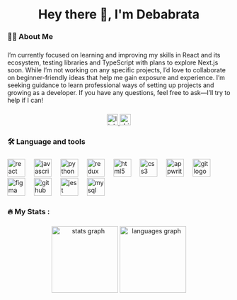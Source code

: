 <h1 align="center">Hey there 👋, I'm Debabrata</h1>

###

<h3 align="left">👩‍💻  About Me</h3>

###

<p align="left">I’m currently focused on learning and improving my skills in React and its ecosystem, testing libraries and TypeScript with plans to explore Next.js soon. While I’m not working on any specific projects, I’d love to collaborate on beginner-friendly ideas that help me gain exposure and experience. I’m seeking guidance to learn professional ways of setting up projects and growing as a developer. If you have any questions, feel free to ask—I’ll try to help if I can!
</p>

###

<div align="center">
  <a href="https://www.linkedin.com/in/debabrata-banik-9870461b6/" target="_blank">
    <img src="https://img.shields.io/static/v1?message=LinkedIn&logo=linkedin&label=&color=0077B5&logoColor=white&labelColor=&style=for-the-badge" height="25" alt="linkedin logo"  />
  </a>
  <a href="https://dribbble.com/Debabrata_Banik" target="_blank">
    <img src="https://img.shields.io/static/v1?message=Dribbble&logo=dribbble&label=&color=EA4C89&logoColor=white&labelColor=&style=for-the-badge" height="25" alt="dribbble logo"  />
  </a>
</div>

###

<h3 align="left">🛠 Language and tools</h3>

###

<div align="left">
  <img src="https://cdn.jsdelivr.net/gh/devicons/devicon/icons/react/react-original.svg" height="40" alt="react logo" title='React'  />
  <img width="12" />
  <img src="https://cdn.jsdelivr.net/gh/devicons/devicon/icons/javascript/javascript-original.svg" height="40" alt="javascript logo" title='Javascript'  />
  <img width="12" />
  <img src="https://cdn.jsdelivr.net/gh/devicons/devicon/icons/python/python-original.svg" height="40" alt="python logo" title='Python' />
  <img width="12" />
  <img src="https://cdn.jsdelivr.net/gh/devicons/devicon/icons/redux/redux-original.svg" height="40" alt="redux logo" title='Redux' />
  <img width="12" />
  <img src="https://cdn.jsdelivr.net/gh/devicons/devicon/icons/html5/html5-original.svg" height="40" alt="html5 logo" title='HTML5' />
  <img width="12" />
  <img src="https://cdn.jsdelivr.net/gh/devicons/devicon/icons/css3/css3-original.svg" height="40" alt="css3 logo" title='CSS3' />
  <img width="12" />
  <img src="https://cdn.jsdelivr.net/gh/devicons/devicon/icons/appwrite/appwrite-original.svg" height="40" alt="appwrite logo" title='Appwrite'  />
  <img width="12" />
  <img src="https://cdn.jsdelivr.net/gh/devicons/devicon/icons/git/git-original.svg" height="40" alt="git logo" title='Git' />
  <img width="12" />
  <img src="https://cdn.jsdelivr.net/gh/devicons/devicon/icons/figma/figma-original.svg" height="40" alt="figma logo" title='Figma' />
  <img width="12" />
  <img src="https://cdn.jsdelivr.net/gh/devicons/devicon/icons/github/github-original.svg" height="40" alt="github logo" title='Github' />
  <img width="12" />
  <img src="https://cdn.jsdelivr.net/gh/devicons/devicon/icons/jest/jest-plain.svg" height="40" alt="jest logo" title='Jest' />
  <img width="12" />
  <img src="https://cdn.jsdelivr.net/gh/devicons/devicon/icons/mysql/mysql-original.svg" height="40" alt="mysql logo" title='MySql' />
</div>

###

<h3 align="left">🔥   My Stats :</h3>

###

<div align="center">
  <img src="https://github-readme-stats.vercel.app/api?username=debabratabanik&hide_title=false&hide_rank=false&show_icons=true&include_all_commits=true&count_private=true&disable_animations=false&theme=gruvbox&locale=en&hide_border=false&order=1" height="150" alt="stats graph"  />
  <img src="https://github-readme-stats.vercel.app/api/top-langs?username=debabratabanik&locale=en&hide_title=false&layout=compact&card_width=340&langs_count=6&theme=gruvbox&hide_border=false&order=2" height="150" alt="languages graph"  />
</div>

###
